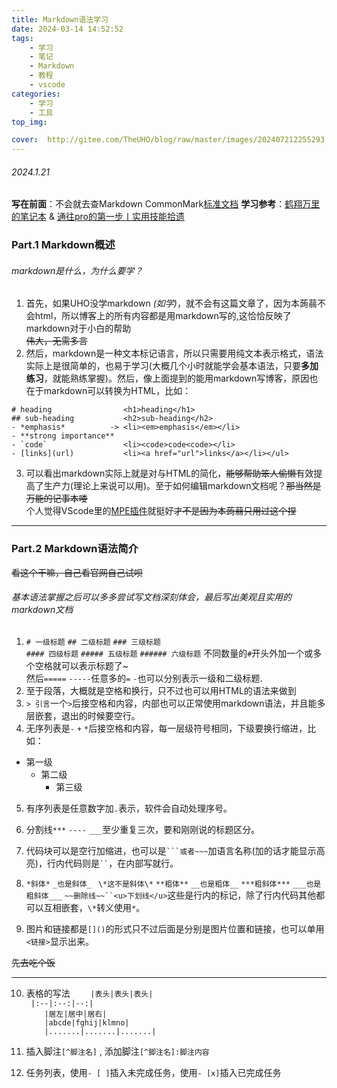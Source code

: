 ```yaml
---
title: Markdown语法学习 
date: 2024-03-14 14:52:52
tags: 
    - 学习
    - 笔记
    - Markdown
    - 教程
    - vscode
categories: 
    - 学习
    - 工具
top_img: 

cover:  http://gitee.com/TheUHO/blog/raw/master/images/202407212255293.jpg
---
```

 
###### 2024.1.21


**写在前面**：不会就去查Markdown CommonMark[标准文档](spec.commonmark.org)
**学习参考**：[鹤翔万里的笔记本](https://note.tonycrane.cc/) & [通往pro的第一步丨实用技能拾遗](https://www.bilibili.com/video/BV1t34y1g7YU/?spm_id_from=333.788)
<!--more-->
### Part.1 Markdown概述
###### markdown是什么，为什么要学？
1.  首先，如果UHO没学markdown <i>(如学)</i>，就不会有这篇文章了，因为本蒟蒻不会html，所以博客上的所有内容都是用markdown写的,这恰恰反映了markdown对于小白的帮助<br>~~伟大，无需多言~~
2. 然后，markdown是一种文本标记语言，所以只需要用纯文本表示格式，语法实际上是很简单的，也易于学习(大概几个小时就能学会基本语法，只要**多加练习**，就能熟练掌握)。然后，像上面提到的能用markdown写博客，原因也在于markdown可以转换为HTML，比如：

```   
# heading                <h1>heading</h1>
## sub-heading           <h2>sub-heading</h2>
- *emphasis*          -> <li><em>emphasis</em></li>
- **strong importance**
- `code`                 <li><code>code<code></li>
- [links](url)           <li><a href="url">links</a></li></ul>
```  


3. 可以看出markdown实际上就是对与HTML的简化，~~能够帮助笨人偷懒~~有效提高了生产力(理论上来说可以用)。至于如何编辑markdown文档呢？~~那当然是万能的记事本喽~~<br>个人觉得VScode里的[MPE插件](https://marketplace.visualstudio.com/items?itemName=shd101wyy.markdown-preview-enhanced)就挺好~~才不是因为本蒟蒻只用过这个捏~~<br/>


******
### Part.2 Markdown语法简介
~~看这个干嘛，自己看官网自己试呗~~
###### 基本语法掌握之后可以多多尝试写文档深刻体会，最后写出美观且实用的markdown文档
1. `# 一级标题` `## 二级标题` `### 三级标题`<br/> `#### 四级标题` `##### 五级标题` `###### 六级标题` 不同数量的`#`开头外加一个或多个空格就可以表示标题了~<br/>然后`=====` `-----`任意多的`=` `-`也可以分别表示一级和二级标题.
2. 至于段落，大概就是空格和换行，只不过也可以用HTML的语法来做到
3. `> 引言`一个`>`后接空格和内容，内部也可以正常使用markdown语法，并且能多层嵌套，退出的时候要空行。
4. 无序列表是`-` `+` `*`后接空格和内容，每一层级符号相同，下级要换行缩进，比如：
- 第一级
    + 第二级
        * 第三级

5. 有序列表是任意数字加`.`表示，软件会自动处理序号。
6.  分割线`***` `----` `___`至少重复三次，要和刚刚说的标题区分。
7. 代码块可以是空行加缩进，也可以是` ```或者~~~ `加语言名称(加的话才能显示高亮)，行内代码则是` `` `，在内部写就行。


8. `*斜体*` `_也是斜体_ ` `\*这不是斜体\*` `**粗体**` `__也是粗体__`
`***粗斜体***` `___也是粗斜体___` `~~删除线~~``<u>下划线</u>`这些是行内的标记，除了行内代码其他都可以互相嵌套，`\*`转义使用`*`。
9. 图片和链接都是`[]()`的形式只不过后面是分别是图片位置和链接，也可以单用`<链接>`显示出来。

~~先去吃个饭~~

----
10. 表格的写法
`    |表头|表头|表头|` </br>` |:--|:--:|--:|` </br>`    |居左|居中|居右|`</br>`    |abcde|fghij|klmno|`</br>`    |.......|.......|.......|`

11. 插入脚注`[^脚注名]` ,
添加脚注`[^脚注名]:脚注内容`
12. 任务列表，使用`- [ ]`插入未完成任务，使用`- [x]`插入已完成任务 